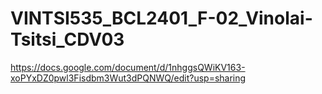 # VINTSI535_BCL2401_F-02_Vinolai-Tsitsi_CDV03
https://docs.google.com/document/d/1nhggsQWiKV163-xoPYxDZ0pwl3Fisdbm3Wut3dPQNWQ/edit?usp=sharing
